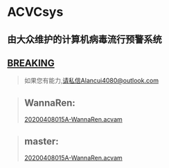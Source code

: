 # ACVCsys
## 由大众维护的计算机病毒流行预警系统

## [BREAKING](./braking0.acvam)

>如果您有能力,请私信Alancui4080@outlook.com

> ## WannaRen:
  > [20200408015A-WannaRen.acvam](./2020-WannaRen/20200408015A-WannaRen.acvam)

> ## master:
  > [20200408015A-WannaRen.acvam](./master/20200408015A-WannaRen.acvam)

